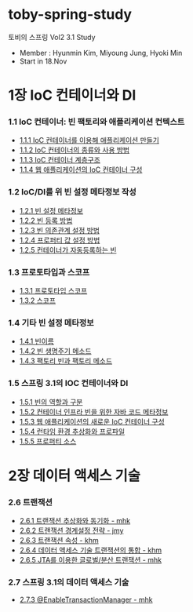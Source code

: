 # toby-spring-study
토비의 스프링 Vol2 3.1 Study
- Member : Hyunmin Kim, Miyoung Jung, Hyoki Min
- Start in 18.Nov

# 1장 IoC 컨테이너와 DI
### 1.1 IoC 컨테이너: 빈 팩토리와 애플리케이션 컨텍스트
- [1.1.1 IoC 컨테이너를 이용해 애플리케이션 만들기](https://github.com/hmkim829/toby-spring-study/blob/main/wiki/chapter1/part1/1.1.1.md)
- [1.1.2 IoC 컨테이너의 종류와 사용 방법](https://github.com/hmkim829/toby-spring-study/blob/main/wiki/chapter1/part1/1.1.2.md)
- [1.1.3 IoC 컨테이너 계층구조](https://github.com/hmkim829/toby-spring-study/blob/main/wiki/chapter1/part1/1.1.3.md)
- [1.1.4 웹 애플리케이션의 IoC 컨테이너 구성](https://github.com/hmkim829/toby-spring-study/blob/main/wiki/chapter1/part1/1.1.4.md)

### 1.2 IoC/DI를 위 빈 설정 메타정보 작성
- [1.2.1 빈 설정 메타정보](https://github.com/hmkim829/toby-spring-study/blob/main/wiki/chapter1/part2/1.2.1.md)
- [1.2.2 빈 등록 방법](https://github.com/hmkim829/toby-spring-study/blob/main/wiki/chapter1/part2/1.2.2.md)
- [1.2.3 빈 의존관계 설정 방법](https://github.com/hmkim829/toby-spring-study/blob/main/wiki/chapter1/part2/1.2.3.md)
- [1.2.4 프로퍼티 값 설정 방법](https://github.com/hmkim829/toby-spring-study/blob/main/wiki/chapter1/part2/1.2.4.md)
- [1.2.5 컨테이너가 자동등록하는 빈](https://github.com/hmkim829/toby-spring-study/blob/main/wiki/chapter1/part2/1.2.5.md)

### 1.3 프로토타입과 스코프
- [1.3.1 프로토타입 스코프](https://github.com/hmkim829/toby-spring-study/blob/main/wiki/chapter1/part3/1.3.1.md)
- [1.3.2 스코프](https://github.com/hmkim829/toby-spring-study/blob/main/wiki/chapter1/part3/1.3.2.md)

### 1.4 기타 빈 설정 메타정보
- [1.4.1 빈이름](https://github.com/hmkim829/toby-spring-study/blob/main/wiki/chapter1/part4/1.4.1.md)
- [1.4.2 빈 생명주기 메소드](https://github.com/hmkim829/toby-spring-study/blob/main/wiki/chapter1/part4/1.4.2.md)
- [1.4.3 팩토리 빈과 팩토리 메소드](https://github.com/hmkim829/toby-spring-study/blob/main/wiki/chapter1/part4/1.4.3.md)

### 1.5 스프링 3.1의 IOC 컨테이너와 DI
- [1.5.1 빈의 역할과 구분](https://github.com/hmkim829/toby-spring-study/blob/main/wiki/chapter1/part5/1.5.1.md)
- [1.5.2 컨테이너 인프라 빈을 위한 자바 코드 메타정보](https://github.com/hmkim829/toby-spring-study/blob/main/wiki/chapter1/part5/1.5.2.md)
- [1.5.3 웹 애플리케이션의 새로운 IoC 컨테이너 구성](https://github.com/hmkim829/toby-spring-study/blob/main/wiki/chapter1/part5/1.5.3.md)
- [1.5.4 런타임 환경 추상화와 프로파일](https://github.com/hmkim829/toby-spring-study/blob/main/wiki/chapter1/part5/1.5.4.md)
- [1.5.5 프로퍼티 소스](https://github.com/hmkim829/toby-spring-study/blob/main/wiki/chapter1/part5/1.5.5.md)

# 2장 데이터 액세스 기술
### 2.6 트랜잭션
- [2.6.1 트랜잭션 추상화와 동기화 - mhk](https://github.com/hmkim829/toby-spring-study/blob/main/wiki/chapter2/part6/2.6.1.md)
- [2.6.2 트랜잭션 경계설정 전략 - jmy](https://github.com/hmkim829/toby-spring-study/blob/main/wiki/chapter2/part6/2.6.2.md)
- [2.6.3 트랜잭션 속성 - khm](https://github.com/hmkim829/toby-spring-study/blob/main/wiki/chapter2/part6/2.6.3.md)
- [2.6.4 데이터 액세스 기술 트랜잭션의 통합 - khm](https://github.com/hmkim829/toby-spring-study/blob/main/wiki/chapter2/part6/2.6.4.md)
- [2.6.5 JTA를 이용한 글로벌/분산 트랜잭션 - mhk](https://github.com/hmkim829/toby-spring-study/blob/main/wiki/chapter2/part6/2.6.5.md)

### 2.7 스프링 3.1의 데이터 액세스 기술
- [2.7.3 @EnableTransactionManager - mhk](https://github.com/hmkim829/toby-spring-study/blob/main/wiki/chapter2/part7/2.7.3.md)